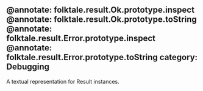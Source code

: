 @annotate: folktale.result.Ok.prototype.inspect
@annotate: folktale.result.Ok.prototype.toString
@annotate: folktale.result.Error.prototype.inspect
@annotate: folktale.result.Error.prototype.toString
category: Debugging
---

A textual representation for Result instances.